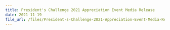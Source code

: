 ```yaml
---
title: President's Challenge 2021 Appreciation Event Media Release
date: 2021-11-19
file_url: /files/President-s-Challenge-2021-Appreciation-Event-Media-Release.pdf
---
```


